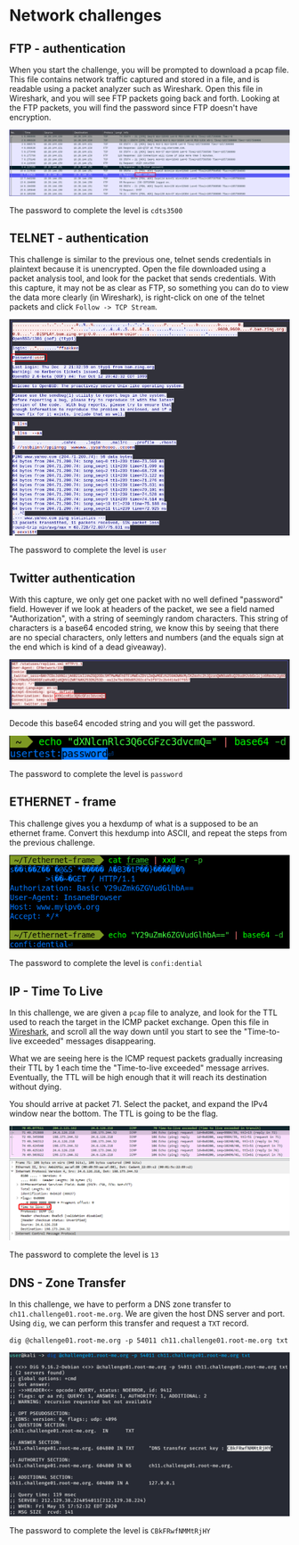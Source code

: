 # Network challenges

## FTP - authentication

When you start the challenge, you will be prompted to download a pcap file. This file contains network traffic captured and stored in a file, and is readable using a packet analyzer such as Wireshark. Open this file in Wireshark, and you will see FTP packets going back and forth. Looking at the FTP packets, you will find the password since FTP doesn't have encryption.

<img src="images/ch1-1.png">

The password to complete the level is `cdts3500`

## TELNET - authentication

This challenge is similar to the previous one, telnet sends credentials in plaintext because it is unencrypted. Open the file downloaded using a packet analysis tool, and look for the packet that sends credentials. With this capture, it may not be as clear as FTP, so something you can do to view the data more clearly (in Wireshark), is right-click on one of the telnet packets and click `Follow -> TCP Stream`. 

<img src="images/ch2-1.png">

The password to complete the level is `user`

## Twitter authentication

With this capture, we only get one packet with no well defined "password" field. However if we look at headers of the packet, we see a field named "Authorization", with a string of seemingly random characters. This string of characters is a base64 encoded string, we know this by seeing that there are no special characters, only letters and numbers (and the equals sign at the end which is kind of a dead giveaway). 

<img src="images/ch3-1.png">

Decode this base64 encoded string and you will get the password. 

<img src="images/ch3-2.png">

The password to complete the level is `password`

## ETHERNET - frame

This challenge gives you a hexdump of what is a supposed to be an ethernet frame. Convert this hexdump into ASCII, and repeat the steps from the previous challenge.

<img src="images/ch12-1.png">

The password to complete the level is `confi:dential`

## IP - Time To Live

In this challenge, we are given a `pcap` file to analyze, and look for the TTL used to reach the target in the ICMP packet exchange. Open this file in [Wireshark](https://www.wireshark.org/), and scroll all the way down until you start to see the "Time-to-live exceeded" messages disappearing. 

What we are seeing here is the ICMP request packets gradually increasing their TTL by 1 each time the "Time-to-live exceeded" message arrives. Eventually, the TTL will be high enough that it will reach its destination without dying.

 You should arrive at packet 71. Select the packet, and expand the IPv4 window near the bottom. The TTL is going to be the flag. 

<img src="images/IPTimeToLive-1.png">

The password to complete the level is `13`

## DNS - Zone Transfer

In this challenge, we have to perform a DNS zone transfer to `ch11.challenge01.root-me.org`. We are given the host DNS server and port. Using `dig`, we can perform this transfer and request a `TXT` record.

```shell
dig @challenge01.root-me.org -p 54011 ch11.challenge01.root-me.org txt
```

<img src="images/DNSZoneTransfer-1.png">

The password to complete the level is `CBkFRwfNMMtRjHY`